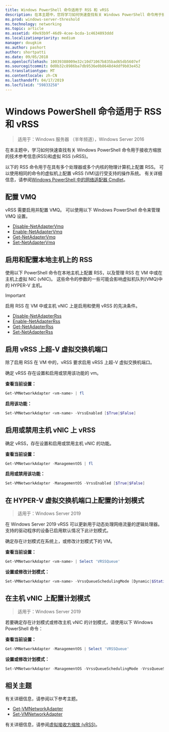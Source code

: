 ```yaml
---
title: Windows PowerShell 命令适用于 RSS 和 vRSS
description: 在本主题中，您将学习如何快速查找有关 Windows PowerShell 命令用于接收方缩放 (RSS) 和虚拟 RSS (vRSS) 的技术参考信息。
ms.prod: windows-server-threshold
ms.technology: networking
ms.topic: article
ms.assetid: 49e93b9f-46d9-4cee-bcda-1c4634893ddd
ms.localizationpriority: medium
manager: dougkim
ms.author: pashort
author: shortpatti
ms.date: 09/05/2018
ms.openlocfilehash: 10039388009e32c10d71067b835bad65db5607ef
ms.sourcegitcommit: 0d0b32c8986ba7db9536e0b8648d4ddf9b03e452
ms.translationtype: MT
ms.contentlocale: zh-CN
ms.lasthandoff: 04/17/2019
ms.locfileid: "59833258"
---
```

# <a name="windows-powershell-commands-for-rss-and-vrss"></a>Windows PowerShell 命令适用于 RSS 和 vRSS

>适用于：Windows 服务器 （半年频道），Windows Server 2016

在本主题中，学习如何快速查找有关 Windows PowerShell 命令用于接收方缩放的技术参考信息\(RSS\)和虚拟 RSS \(vRSS\)。

以下的 RSS 命令用于在具有多个处理器或多个内核的物理计算机上配置 RSS。 可以使用相同的命令的虚拟机上配置 vRSS \(VM\)运行受支持的操作系统。 有关详细信息，请参阅[Windows PowerShell 中的网络适配器 Cmdlet](https://docs.microsoft.com/powershell/module/netadapter/?view=win10-ps)。

## <a name="configure-vmq"></a>配置 VMQ

vRSS 需要启用并配置 VMQ。 可以使用以下 Windows PowerShell 命令来管理 VMQ 设置。

- [Disable-NetAdapterVmq](https://docs.microsoft.com/powershell/module/netadapter/disable-netadaptervmq?view=win10-ps)
- [Enable-NetAdapterVmq](https://docs.microsoft.com/powershell/module/netadapter/enable-netadaptervmq?view=win10-ps)
- [Get-NetAdapterVmq](https://docs.microsoft.com/powershell/module/netadapter/get-netadaptervmq?view=win10-ps)
- [Set-NetAdapterVmq](https://docs.microsoft.com/powershell/module/netadapter/set-netadaptervmq?view=win10-ps)

## <a name="enable-and-configure-rss-on-a-native-host"></a>启用和配置本地主机上的 RSS

使用以下 PowerShell 命令在本地主机上配置 RSS，以及管理 RSS 在 VM 中或在主机上虚拟 NIC (vNIC)。 这些命令的参数的一些可能会影响虚拟机队列\(VMQ\)中的 HYPER-V 主机。  

>[!IMPORTANT]
>启用 RSS 在 VM 中或主机 vNIC 上是启用和使用 vRSS 的先决条件。

- [Disable-NetAdapterRss](https://docs.microsoft.com/powershell/module/netadapter/disable-netadapterrss?view=win10-ps)
- [Enable-NetAdapterRss](https://docs.microsoft.com/powershell/module/netadapter/enable-netadapterrss?view=win10-ps)
- [Get-NetAdapterRss](https://docs.microsoft.com/powershell/module/netadapter/get-netadapterrss?view=win10-ps)
- [Set-NetAdapterRss](https://docs.microsoft.com/powershell/module/netadapter/Set-NetAdapterRss?view=win10-ps)

## <a name="enable-vrss-on-the-hyper-v-virtual-switch-port"></a>启用 vRSS 上超\-V 虚拟交换机端口

除了启用 RSS 在 VM 中的，vRSS 要求启用 vRSS 上超\-V 虚拟交换机端口。 

确定 vRSS 存在设置和启用或禁用该功能的 vm。

   **查看当前设置：** 

   ```PowerShell
   Get-VMNetworkAdapter <vm-name> | fl
   ```

   **启用该功能：**
   
   ```PowerShell
   Set-VMNetworkAdapter <vm-name> -VrssEnabled [$True|$False]
   ```

## <a name="enable-or-disable-vrss-on-a-host-vnic"></a>启用或禁用主机 vNIC 上 vRSS

确定 vRSS，存在设置和启用或禁用主机 vNIC 的功能。

   **查看当前设置：** 

   ```PowerShell
   Get-VMNetworkAdapter -ManagementOS | fl
   ```

   **启用或禁用该功能：** 

   ```PowerShell
   Set-VMNetworkAdapter -ManagementOS -VrssEnabled [$True|$False]
   ```

## <a name="configure-the-scheduling-mode-on-the-hyper-v-virtual-switch-port"></a>在 HYPER-V 虚拟交换机端口上配置的计划模式 
>适用于：Windows Server 2019

在 Windows Server 2019 vRSS 可以更新用于动态处理网络流量的逻辑处理器。  支持的驱动程序的设备已启用默认情况下此计划模式。 

确定存在计划模式在系统上，或修改计划模式下的 VM。

   **查看当前设置：** 

   ```PowerShell
   Get-VMNetworkAdapter <vm-name> | Select 'VRSSQueue'
   ```

   **设置或修改计划模式：**

   ```PowerShell
   Set-VMNetworkAdapter <vm-name> -VrssQueueSchedulingMode [Dynamic|$StaticVrss|StaticVMQ]
   ```

## <a name="configure-the-scheduling-mode-on-a-host-vnic"></a>在主机 vNIC 上配置计划模式
>适用于：Windows Server 2019

若要确定存在计划模式或修改主机 vNIC 的计划模式，请使用以下 Windows PowerShell 命令：

   **查看当前设置：** 

   ```PowerShell
   Get-VMNetworkAdapter -ManagementOS | Select 'VRSSQueue'
   ```

   **设置或修改计划模式：** 

   ```PowerShell
   Set-VMNetworkAdapter -ManagementOS -VrssQueueSchedulingMode -VrssQueueSchedulingMode [Dynamic|$StaticVrss|StaticVMQ]
   ```


## <a name="related-topics"></a>相关主题 
有关详细信息，请参阅以下参考主题。

- [Get-VMNetworkAdapter](https://technet.microsoft.com/itpro/powershell/windows/hyper-v/get-vmnetworkadapter)
- [Set-VMNetworkAdapter](https://technet.microsoft.com/itpro/powershell/windows/hyper-v/set-vmnetworkadapter)

有关详细信息，请参阅[虚拟接收方缩放 (vRSS)](vrss-top.md)。